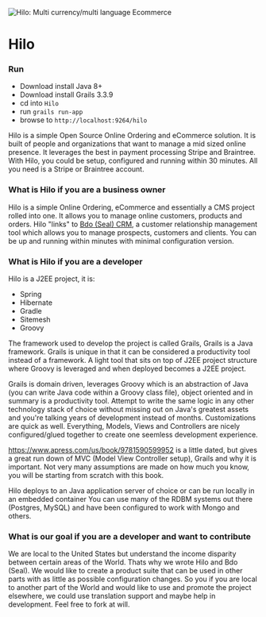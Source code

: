 ![Hilo: Multi currency/multi language Ecommerce](http://goioc.xyz/ioc/static/files/vtgXVzF.png) 

# Hilo 

### Run 

* Download install Java 8+
* Download install Grails 3.3.9
* cd into `Hilo`
* run `grails run-app`
* browse to `http://localhost:9264/hilo`


Hilo is a simple Open Source Online Ordering and eCommerce solution. It is built of people and organizations that want to manage a mid sized online presence. It leverages the best in payment processing Stripe and Braintree. With Hilo, you could be setup, configured and running within 30 minutes. All you need is a Stripe or Braintree account.


### What is Hilo if you are a business owner

Hilo is a simple Online Ordering, eCommerce and essentially a CMS project rolled into one. It allows you to manage online customers, products and orders. Hilo "links" to [Bdo (Seal) CRM](https://github.com/mcroteau/Bdo), a customer relationship management tool which allows you to manage prospects, customers and clients. You can be up and running within minutes with minimal configuration version.


### What is Hilo if you are a developer

Hilo is a J2EE project, it is:

* Spring
* Hibernate
* Gradle
* Sitemesh
* Groovy


The framework used to develop the project is called Grails, Grails is a Java framework. Grails is unique in that it can be considered a productivity tool instead of a framework. A light tool that sits on top of J2EE project structure where Groovy is leveraged and when deployed becomes a J2EE project.

Grails is domain driven, leverages Groovy which is an abstraction of Java (you can write Java code within a Groovy class file), object oriented and in summary is a productivity tool. Attempt to write the same logic in any other technology stack of choice without missing out on Java's greatest assets and you're talking years of development instead of months. Customizations are quick as well. Everything, Models, Views and Controllers are nicely configured/glued together to create one seemless development experience.

https://www.apress.com/us/book/9781590599952 is a little dated, but gives a great run down of MVC (Model View Controller setup), Grails and why it is important. Not very many assumptions are made on how much you know, you will be starting from scratch with this book.

Hilo deploys to an Java application server of choice or can be run locally in an embedded container
You can use many of the RDBM systems out there (Postgres, MySQL) and have been configured to work with Mongo and others.


### What is our goal if you are a developer and want to contribute

We are local to the United States but understand the income disparity between certain areas of the World. Thats why we wrote Hilo and Bdo (Seal). We would like to create a product suite that can be used in other parts with as little as possible configuration changes. So you if you are local to another part of the World and would like to use and promote the project elsewhere, we could use translation support and maybe help in development. Feel free to fork at will.
